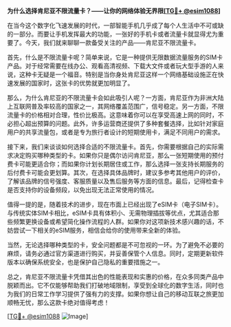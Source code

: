 **为什么选择肯尼亚不限流量卡？——让你的网络体验无界限[[TG💪+ @esim1088](https://t.me/s/esim1088)]**

在当今这个数字化飞速发展的时代，一部智能手机几乎成了每个人生活中不可或缺的一部分。而要让手机发挥最大的功能，一张好的手机卡或者流量卡就显得尤为重要了。今天，我们就来聊聊一款备受关注的产品——肯尼亚不限流量卡。

首先，什么是不限流量卡呢？简单来说，它是一种提供无限数据流量服务的SIM卡产品。对于经常需要在线办公、观看高清视频、下载大文件或者玩大型手游的人来说，这种卡无疑是一个福音。特别是当你身处肯尼亚这样一个网络基础设施正在快速发展的国家时，这张卡的优势就更加明显了。

那么，为什么肯尼亚的不限流量卡会如此吸引人呢？一方面，肯尼亚作为非洲大陆上互联网普及率较高的国家之一，其网络覆盖范围广，信号稳定。另一方面，不限流量卡的价格相对合理，性价比极高。这意味着你可以在享受高速上网的同时，不必担心超出预算的问题。此外，许多运营商还提供了多种套餐选择，比如针对家庭用户的共享流量包，或者是专为旅行者设计的短期使用卡，满足不同用户的需求。

接下来，我们来谈谈如何选择合适的不限流量卡。首先，你需要根据自己的实际需求决定购买哪种类型的卡。如果你只是偶尔访问肯尼亚，那么一张短期使用的预付费卡可能更适合你；而如果你计划长期居住或工作，那么选择一张支持长期服务的后付费卡可能会更划算。其次，在选择具体品牌时，建议多参考其他用户的评价，了解该品牌的信号强度、客服质量以及售后服务等方面的信息。最后，记得检查卡是否支持你的设备频段，以免出现无法正常使用的情况。

值得一提的是，随着技术的进步，现在市面上已经出现了eSIM卡（电子SIM卡）。与传统实体SIM卡相比，eSIM卡具有体积小、无需物理插拔等优点，尤其适合那些频繁更换设备或希望简化操作流程的人群。如果你对这项新技术感兴趣的话，不妨尝试一下相关的eSIM服务，相信会给你的使用带来全新的体验。

当然，无论选择哪种类型的卡，安全问题都是不可忽视的一环。为了避免不必要的麻烦，请务必通过官方渠道进行购买，并妥善保管个人信息。同时，定期更新软件版本以确保系统安全，也是保护自己隐私的重要措施之一。

总之，肯尼亚不限流量卡凭借其出色的性能表现和实惠的价格，在众多同类产品中脱颖而出。它不仅能够帮助我们打破地域限制，享受到全球化的数字生活，同时也为我们的日常工作学习提供了强有力的支撑。如果你想让自己的移动互联之旅更加顺畅无忧，那么这款卡绝对值得考虑！

[[TG💪+ @esim1088](https://t.me/s/esim1088) ![Image](https://i.postimg.cc/4NQfJmqS/Snipaste-2025-05-13-00-14-12.png)]